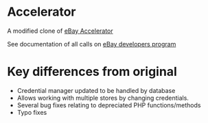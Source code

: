 Accelerator
===========

A modified clone of [eBay Accelerator](https://www.intradesys.com/en/forums/php-ebay-accelerator-toolkit-trading-edition)

See documentation of all calls on [eBay developers program](https://go.developer.ebay.com/developers/ebay/documentation-tools)

# Key differences from original
* Credential manager updated to be handled by database
* Allows working with multiple stores by changing credentials.
* Several bug fixes relating to depreciated PHP functions/methods
* Typo fixes
